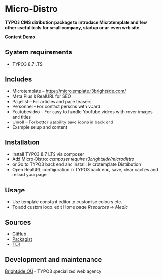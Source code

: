 # Micro-Distro

**TYPO3 CMS ditribution package to introduce Microtemplate and few other useful tools for small company, startup or an even web site.**

[**Content Demo**](https://microdistro.t3brightside.com/)

## System requirements

- TYPO3 8.7 LTS

## Includes

- Microtemplate – https://microtemplate.t3brightside.com/
- Meta Plus & RealURL for SEO
- Pagelist – For articles and page teasers
- Personnel – For contact persons with vCard
- Youtubevideo – For easy to handle YouTube videos with cover images and titles
- Unroll – For better usability save icons in back end
- Example setup and content

## Installation

 - Install TYPO3 8.7 LTS via composer
 - Add Micro-Distro: _composer require t3brightside/microdistro_
 - or Go to TYPO3 back end and install: Microtemplate Distribution
 - Open RealURL configuration in TYPO3 back end, save, clear caches and reload your page

## Usage

- Use template constant editor to customise colours etc.
- To add custom logo, edit Home page _Resources -> Media_

## Sources

-  [GitHub](https://github.com/t3brightside/microdistro)
-  [Packagist](https://packagist.org/packages/t3brightside/microdistro)
-  [TER](https://extensions.typo3.org/extension/microdistro/)

Development and maintenance
---------------------------

[Brightside OÜ][ab26eed2] – TYPO3 specialized web agency

  [ab26eed2]: https://t3brightside.com/ "TYPO3 specialized web agency"
